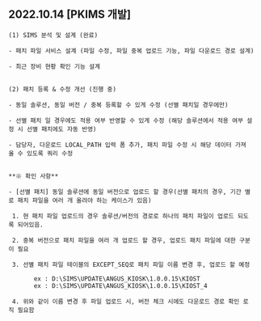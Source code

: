

## 2022.10.14 [PKIMS 개발]

    (1) SIMS 분석 및 설계 (완료)
    
    - 패치 파일 서비스 설계 (파일 수정, 파일 중복 업로드 기능, 파일 다운로드 경로 설계)
    
    - 최근 장비 현황 확인 기능 설계
    
    
    (2) 패치 등록 & 수정 개선 (진행 중)
    
    - 동일 솔루션, 동일 버전 / 중복 등록할 수 있게 수정 (선별 패치일 경우에만)
    
    - 선별 패치 일 경우에도 적용 여부 반영할 수 있게 수정 (해당 솔루션에서 적용 여부 설정 시 선별 패치에도 자동 반영)
    
    - 담당자, 다운로드 LOCAL_PATH 입력 폼 추가, 패치 파일 수정 시 해당 데이터 가져올 수 있도록 쿼리 수정
    
    
    **※ 확인 사항**
    
    - [선별 패치] 동일 솔루션에 동일 버전으로 업로드 할 경우(선별 패치의 경우, 기간 별로 패치 파일을 여러 개 올려야 하는 케이스가 있음)   
    
     1. 현 패치 파일 업로드의 경우 솔루션/버전의 경로로 하나의 패치 파일이 업로드 되도록 되어있음.    
    
     2. 중복 버전으로 패치 파일을 여러 개 업로드 할 경우, 업로드 패치 파일에 대한 구분이 필요
    
     3. 선별 패치 파일 테이블의 EXCEPT_SEQ로 패치 파일 이름 변경 후, 업로드 할 예정               
           ex : D:\SIMS\UPDATE\ANGUS_KIOSK\1.0.0.15\KIOST
           ex : D:\SIMS\UPDATE\ANGUS_KIOSK\1.0.0.15\KIOST_4    
    
     4. 위와 같이 이름 변경 후 파일 업로드 시, 버전 체크 시에도 다운로드 경로 확인 로직 필요함
